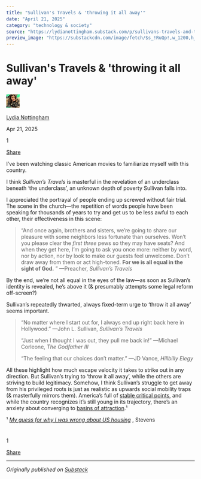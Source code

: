 ```yaml
---
title: "Sullivan's Travels & 'throwing it all away'"
date: "April 21, 2025"
category: "technology & society"
source: "https://lydianottingham.substack.com/p/sullivans-travels-and-throwing-it"
preview_image: "https://substackcdn.com/image/fetch/$s_!RuQp!,w_1200,h_600,c_fill,f_jpg,q_auto:good,fl_progressive:steep,g_auto/https%3A%2F%2Fsubstack-post-media.s3.amazonaws.com%2Fpublic%2Fimages%2F392184a1-bb6d-4780-b537-87bbd2b52d47_210x300.jpeg"
---
```


# Sullivan's Travels & 'throwing it all away'

[![Lydia Nottingham's avatar](images/sullivans-travels--throwing-it-all-away_img_01.jpeg)](https://substack.com/@lydianottingham)

[Lydia Nottingham](https://substack.com/@lydianottingham)

Apr 21, 2025

1

[](https://lydianottingham.substack.com/p/sullivans-travels-and-throwing-it/comments)

[Share](javascript:void\(0\))

I’ve been watching classic American movies to familiarize myself with this country.

I think _Sullivan’s Travels_ is masterful in the revelation of an underclass beneath ‘the underclass’, an unknown depth of poverty Sullivan falls into.

I appreciated the portrayal of people ending up screwed without fair trial. The scene in the church—the repetition of words people have been speaking for thousands of years to try and get us to be less awful to each other, their effectiveness in this scene:

> “And once again, brothers and sisters, we’re going to share our pleasure with some neighbors less fortunate than ourselves. Won’t you please clear the _first three_ pews so they may have seats? And when they get here, I’m going to ask you once more: neither by word, nor by action, nor by look to make our guests feel unwelcome. Don’t draw away from them or act high-toned. **For we is all equal in the sight of God.** ” —Preacher, _Sullivan’s Travels_

By the end, we’re not all equal in the eyes of the law—as soon as Sullivan’s identity is revealed, he’s above it (& presumably attempts some legal reform off-screen?)

Sullivan’s repeatedly thwarted, always fixed-term urge to ‘throw it all away’ seems important. 

> “No matter where I start out for, I always end up right back here in Hollywood.” —John L. Sullivan, _Sullivan’s Travels_
> 
> “Just when I thought I was out, they pull me back in!” —Michael Corleone, _The Godfather III_
> 
> “The feeling that our choices don’t matter.” —JD Vance, _Hillbilly Elegy_

All these highlight how much escape velocity it takes to strike out in any direction. But Sullivan’s trying to ‘throw it all away’, while the others are striving to build legitimacy. Somehow, I think Sullivan’s struggle to get away from his privileged roots is just as realistic as upwards social mobility traps (& masterfully mirrors them). America’s full of [stable critical points](https://www.larserikpersson.se/webcourse/ix-introduction-to-the-theory-of-dynamical-systems-chaos-stability-and-bifurcations/7-classification-of-critical-points/), and while the country recognizes it’s still young in its trajectory, there’s an anxiety about converging to [basins of attraction](https://en.wikipedia.org/wiki/Attractor#Basins_of_attraction).¹

¹ _[My guess for why I was wrong about US housing](https://www.lesswrong.com/posts/mYEcfGCDy74NMi7QQ/my-guess-for-why-i-was-wrong-about-us-housing)_ , Stevens 

# 

1

[](https://lydianottingham.substack.com/p/sullivans-travels-and-throwing-it/comments)

[Share](javascript:void\(0\))

---

*Originally published on [Substack](https://lydianottingham.substack.com/p/sullivans-travels-and-throwing-it)*
